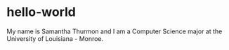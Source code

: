 # hello-world
My name is Samantha Thurmon and I am a Computer Science major at the University of Louisiana - Monroe. 
